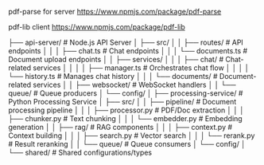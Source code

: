 pdf-parse for server
https://www.npmjs.com/package/pdf-parse

pdf-lib client
https://www.npmjs.com/package/pdf-lib

├── api-server/                  # Node.js API Server
│   ├── src/
│   │   ├── routes/             # API endpoints
│   │   │   ├── chat.ts        # Chat endpoints
│   │   │   └── documents.ts    # Document upload endpoints
│   │   ├── services/
│   │   │   ├── chat/          # Chat-related services
│   │   │   │   ├── manager.ts # Orchestrates chat flow
│   │   │   │   └── history.ts # Manages chat history
│   │   │   └── documents/     # Document-related services
│   │   ├── websocket/         # WebSocket handlers
│   │   └── queue/             # Queue producers
│   └── config/
│
├── processing-service/          # Python Processing Service
│   ├── src/
│   │   ├── pipeline/          # Document processing pipeline
│   │   │   ├── processor.py   # PDF/Doc extraction
│   │   │   ├── chunker.py     # Text chunking
│   │   │   └── embedder.py    # Embedding generation
│   │   ├── rag/               # RAG components
│   │   │   ├── context.py     # Context building
│   │   │   ├── search.py      # Vector search
│   │   │   └── rerank.py      # Result reranking
│   │   └── queue/             # Queue consumers
│   └── config/
│
└── shared/                      # Shared configurations/types